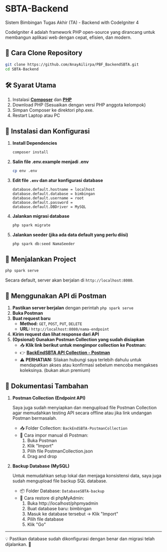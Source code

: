 # SBTA-Backend

Sistem Bimbingan Tugas Akhir (TA) - Backend with CodeIgniter 4

CodeIgniter 4 adalah framework PHP open-source yang dirancang untuk membangun aplikasi web dengan cepat, efisien, dan modern.

## 📌 Cara Clone Repository

```bash
git clone https://github.com/AnayAilirpa/PBF_BackendSBTA.git
cd SBTA-Backend
```

## 🛠️ Syarat Utama

1. Instalasi **[Composer](https://getcomposer.org/Composer-Setup.exe)** dan **[PHP](https://www.php.net/downloads.php)**
2. Download PHP (Sesuaikan dengan versi PHP anggota kelompok)
3. Simpan Composer ke direktori php.exe.
4. Restart Laptop atau PC

## 🔧 Instalasi dan Konfigurasi

1. **Install Dependencies**
   ```bash
   composer install
   ```
2. **Salin file .env.example menjadi .env**
   ```bash
   cp env .env
   ```
3. **Edit file `.env` dan atur konfigurasi database**
   ```env
   database.default.hostname = localhost
   database.default.database = bimbingan
   database.default.username = root
   database.default.password = 
   database.default.DBDriver = MySQL
   ```
4. **Jalankan migrasi database**
   ```bash
   php spark migrate
   ```
5. **Jalankan seeder (jika ada data default yang perlu diisi)**
   ```bash
   php spark db:seed NamaSeeder
   ```

## 🚀 Menjalankan Project

```bash
php spark serve
```
Secara default, server akan berjalan di `http://localhost:8080`.

## 📡 Menggunakan API di Postman

1. **Pastikan server berjalan** dengan perintah `php spark serve`
2. **Buka Postman**
3. **Buat request baru**
   - **Method:** `GET`, `POST`, `PUT`, `DELETE`
   - **URL:** `http://localhost:8080/nama-endpoint`
4. **Kirim request dan lihat response dari API**
5. **(Opsional) Gunakan Postman Collection yang sudah disiapkan**
   - 📥 **Klik link berikut untuk mengimpor collection ke Postman:**
   - 👉 **[BackEndSBTA API Collection - Postman](https://app.getpostman.com/join-team?invite_code=08d5f171b92ee6b02d29696bb2270509a5c3e0d4d110b2c9b9afe05b0463897c&target_code=a9d1f96f57cb1c248814055f7e505d83)**
   - ⚠️ **PERHATIAN:** Silakan hubungi saya terlebih dahulu untuk mendapatkan akses atau konfirmasi sebelum mencoba mengakses koleksinya. (bukan akun premium)
  
## 📄 Dokumentasi Tambahan

1. **Postman Collection (Endpoint API)**

   Saya juga sudah menyiapkan dan mengupload file Postman Collection agar memudahkan testing API secara offline atau jika link undangan Postman bermasalah.

   - 📥 Folder Collection: `BackEndSBTA-PostmanCollection` 
   - 📍 Cara impor manual di Postman:
      1. Buka Postman
      2. Klik "Import"
      3. Pilih file PostmanCollection.json
      4. Drag and drop
   
2. **Backup Database (MySQL)**

   Untuk memudahkan setup lokal dan menjaga konsistensi data, saya juga sudah mengupload file backup SQL database.

   - 📦 Folder Database: `DatabaseSBTA-backup`
   - 🧰 Cara restore di phpMyAdmin:
      1. Buka http://localhost/phpmyadmin
      2. Buat database baru: bimbingan
      3. Masuk ke database tersebut → Klik "Import"
      4. Pilih file database
      5. Klik "Go"

---
💡 Pastikan database sudah dikonfigurasi dengan benar dan migrasi telah dijalankan. 🚀
